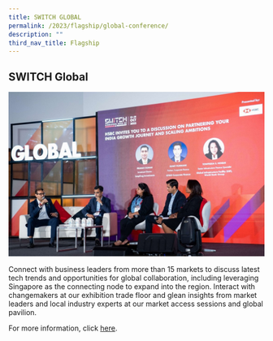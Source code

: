 ```yaml
---
title: SWITCH GLOBAL
permalink: /2023/flagship/global-conference/
description: ""
third_nav_title: Flagship
---
```

## SWITCH Global

![](/images/2023/switch%20global%20(flagship)_cropped.jpg)

Connect with business leaders from more than 15 markets to discuss latest tech trends and opportunities for global collaboration, including leveraging Singapore as the connecting node to expand into the region.
Interact with changemakers at our exhibition trade floor and glean insights from market leaders and local industry experts at our market access sessions and global pavilion.

For more information, click [here](/2023/programmes/global-conference).